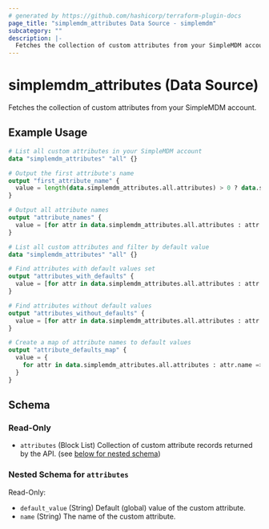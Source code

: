 ```yaml
---
# generated by https://github.com/hashicorp/terraform-plugin-docs
page_title: "simplemdm_attributes Data Source - simplemdm"
subcategory: ""
description: |-
  Fetches the collection of custom attributes from your SimpleMDM account.
---
```


# simplemdm_attributes (Data Source)

Fetches the collection of custom attributes from your SimpleMDM account.

## Example Usage

```terraform
# List all custom attributes in your SimpleMDM account
data "simplemdm_attributes" "all" {}

# Output the first attribute's name
output "first_attribute_name" {
  value = length(data.simplemdm_attributes.all.attributes) > 0 ? data.simplemdm_attributes.all.attributes[0].name : "No attributes found"
}

# Output all attribute names
output "attribute_names" {
  value = [for attr in data.simplemdm_attributes.all.attributes : attr.name]
}
```

```terraform
# List all custom attributes and filter by default value
data "simplemdm_attributes" "all" {}

# Find attributes with default values set
output "attributes_with_defaults" {
  value = [for attr in data.simplemdm_attributes.all.attributes : attr.name if attr.default_value != ""]
}

# Find attributes without default values
output "attributes_without_defaults" {
  value = [for attr in data.simplemdm_attributes.all.attributes : attr.name if attr.default_value == ""]
}

# Create a map of attribute names to default values
output "attribute_defaults_map" {
  value = {
    for attr in data.simplemdm_attributes.all.attributes : attr.name => attr.default_value
  }
}
```

<!-- schema generated by tfplugindocs -->
## Schema

### Read-Only

- `attributes` (Block List) Collection of custom attribute records returned by the API. (see [below for nested schema](#nestedblock--attributes))

<a id="nestedblock--attributes"></a>
### Nested Schema for `attributes`

Read-Only:

- `default_value` (String) Default (global) value of the custom attribute.
- `name` (String) The name of the custom attribute.